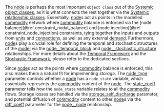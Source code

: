 The [node](@ref) is perhaps the most important `object class` out of the [Systemic object classes](@ref),
as it is what connects the rest together via the [Systemic relationship classes](@ref).
Essentially, [node](@ref)s act as points in the modelled [commodity](@ref) network
where [commodity](@ref) balance is enforced via the [node balance](@ref constraint_nodal_balance) and [node injection](@ref constraint_node_injection) constraints,
tying together the inputs and outputs from [unit](@ref)s and [connection](@ref)s,
as well as any external [demand](@ref).
Furthermore, [node](@ref)s play a crucial role for defining the temporal and stochastic structures of the [model](@ref)
via the [node\_\_temporal\_block](@ref) and [node\_\_stochastic\_structure](@ref) relationships.
For more details about the [Temporal Framework](@ref) and the [Stochastic Framework](@ref), please refer to the
dedicated sections.

Since [node](@ref)s act as the points where [commodity](@ref) balance is enforced,
this also makes them a natural fit for implementing *storage*.
The [node\_type](@ref) parameter controls whether a [node](@ref) has a `node_state` variable,
which essentially represents the [commodity](@ref) content of the [node](@ref).
The [state\_coeff](@ref) parameter tells how the `node_state` variable relates to all the [commodity](@ref) flows.
Storage losses are handled via the [storage\_self\_discharge](@ref) parameter,
and potential diffusion of [commodity](@ref) content to other [node](@ref)s via the [diff\_coeff](@ref) parameter for the
[node\_\_node](@ref) relationship.
